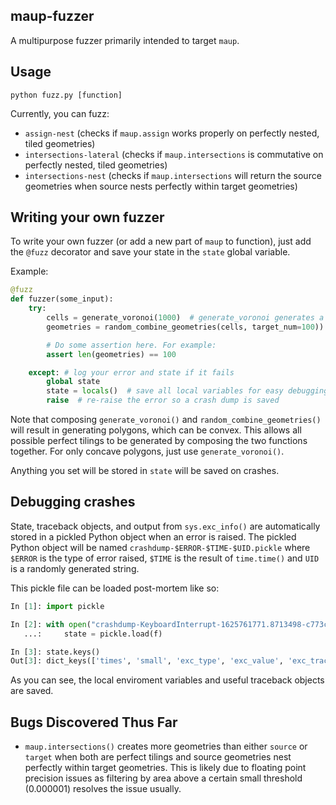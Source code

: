 ## maup-fuzzer
A multipurpose fuzzer primarily intended to target `maup`.

## Usage
```
python fuzz.py [function]
```
Currently, you can fuzz:
- `assign-nest` (checks if `maup.assign` works properly on perfectly nested, tiled geometries)
- `intersections-lateral` (checks if `maup.intersections` is commutative on perfectly nested, tiled geometries)
- `intersections-nest` (checks if `maup.intersections` will return the source geometries when source nests perfectly within target geometries)


## Writing your own fuzzer
To write your own fuzzer (or add a new part of `maup` to function), just add the `@fuzz` decorator and save your state in the `state` global variable.

Example:
```python
@fuzz
def fuzzer(some_input):
    try:
        cells = generate_voronoi(1000)  # generate_voronoi generates a random voronoi diagram with 1000 cells
        geometries = random_combine_geometries(cells, target_num=100)) # randomly merge cells to reach the target

        # Do some assertion here. For example:
        assert len(geometries) == 100

    except: # log your error and state if it fails
        global state
        state = locals()  # save all local variables for easy debugging
        raise  # re-raise the error so a crash dump is saved
```

Note that composing `generate_voronoi()` and `random_combine_geometries()` will result in generating polygons, which can be convex. This allows all possible perfect tilings to be generated by composing the two functions together.
For only concave polygons, just use `generate_voronoi()`. 

Anything you set will be stored in `state` will be saved on crashes.

## Debugging crashes
State, traceback objects, and output from `sys.exc_info()` are automatically stored in a pickled Python object when an error is raised.
The pickled Python object will be named `crashdump-$ERROR-$TIME-$UID.pickle` where `$ERROR` is the type of error raised, `$TIME` is the result of `time.time()` and `UID` is a randomly generated string.

This pickle file can be loaded post-mortem like so:
```python
In [1]: import pickle

In [2]: with open("crashdump-KeyboardInterrupt-1625761771.8713498-c773c94b.pickle", "rb") as f:
   ...:     state = pickle.load(f)

In [3]: state.keys()
Out[3]: dict_keys(['times', 'small', 'exc_type', 'exc_value', 'exc_traceback'])
```

As you can see, the local enviroment variables and useful traceback objects are saved.

## Bugs Discovered Thus Far
- `maup.intersections()` creates more geometries than either `source` or `target` when both are perfect tilings and source geometries nest perfectly within target geometries. This is likely due to floating point precision issues as filtering by area above a certain small threshold (0.000001) resolves the issue usually.
